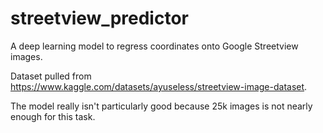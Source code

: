# streetview_predictor
A deep learning model to regress coordinates onto Google Streetview images.

Dataset pulled from https://www.kaggle.com/datasets/ayuseless/streetview-image-dataset.

The model really isn't particularly good because 25k images is not nearly enough for this task.
